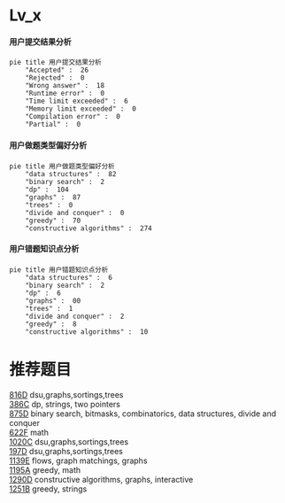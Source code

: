 # Lv_x

<!-- tabs:start -->



#### **用户提交结果分析**

```mermaid
pie title 用户提交结果分析
    "Accepted" :  26
    "Rejected" :  0
    "Wrong answer" :  18
    "Runtime error" :  0
    "Time limit exceeded" :  6
    "Memory limit exceeded" :  0
    "Compilation error" :  0
    "Partial" :  0
```

#### **用户做题类型偏好分析**

```mermaid
pie title 用户做题类型偏好分析
    "data structures" :  82
    "binary search" :  2
    "dp" :  104
    "graphs" :  87
    "trees" :  0
    "divide and conquer" :  0
    "greedy" :  70
    "constructive algorithms" :  274
```
#### **用户错题知识点分析**

```mermaid
pie title 用户错题知识点分析
    "data structures" :  6
    "binary search" :  2
    "dp" :  6
    "graphs" :  00
    "trees" :  1
    "divide and conquer" :  2
    "greedy" :  8
    "constructive algorithms" :  10
```



<!-- tabs:end -->
# 推荐题目
[816D](https://codeforces.com/contest/816/problem/D)		dsu,graphs,sortings,trees		  
[386C](https://codeforces.com/contest/386/problem/C)		dp,
                        strings,
                        two pointers		  
[875D](https://codeforces.com/contest/875/problem/D)		binary search,
                        bitmasks,
                        combinatorics,
                        data structures,
                        divide and conquer		  
[622F](https://codeforces.com/contest/622/problem/F)		math		  
[1020C](https://codeforces.com/contest/1020/problem/C)		dsu,graphs,sortings,trees		  
[197D](https://codeforces.com/contest/197/problem/D)		dsu,graphs,sortings,trees		  
[1139E](https://codeforces.com/contest/1139/problem/E)		flows,
                        graph matchings,
                        graphs		  
[1195A](https://codeforces.com/contest/1195/problem/A)		greedy,
                        math		  
[1290D](https://codeforces.com/contest/1290/problem/D)		constructive algorithms,
                        graphs,
                        interactive		  
[1251B](https://codeforces.com/contest/1251/problem/B)		greedy,
                        strings		  
